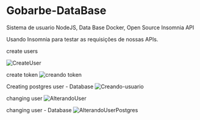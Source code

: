 # Gobarbe-DataBase
Sistema de usuario NodeJS, Data Base Docker, Open Source Insomnia API

Usando Insomnia para testar as requisições de nossas APIs.

create users

![CreateUser](https://user-images.githubusercontent.com/101852187/199422556-4b660248-4086-4cf5-8a27-4747e90c7e5a.png)


create token
![creando token](https://user-images.githubusercontent.com/101852187/199422947-b2e445b0-8b9b-4406-81e5-47dcddaffaf6.png)

Creating postgres user - Database
![Creando-usuario](https://user-images.githubusercontent.com/101852187/199424488-db77c838-50df-4eb1-9bce-6177a7990128.png)



changing user
![AlterandoUser](https://user-images.githubusercontent.com/101852187/199423425-d25c00ee-6413-487e-bb06-d6d24b5b0321.png)



changing user - Database
![AlterandoUserPostgres](https://user-images.githubusercontent.com/101852187/199424331-1f3400f1-4340-4b8d-907c-75e251e67aca.png)




